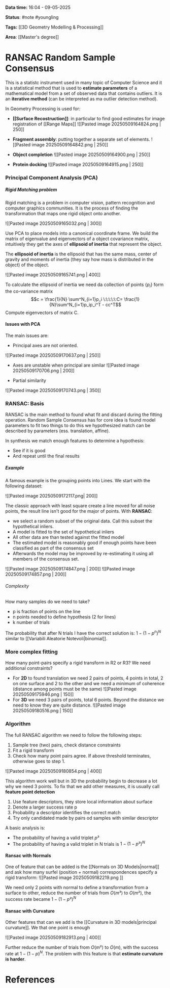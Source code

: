 **Data time:** 16:04 - 09-05-2025

**Status**: #note #youngling 

**Tags:** [[3D Geometry Modelling & Processing]]

**Area**: [[Master's degree]]
# RANSAC Random Sample Consensus

This is a statistc instrument used in many topic of Computer Science and it is a statistical method that is used to **estimate parameters** of a mathematical model from a set of observed data that contains outliers. It is an **iterative method** (can be interpreted as ma outlier detection method).

In Geometry Processing is used for:
- **[[Surface Recostruction]]**: in particular to find good estimates for image registration of [[Range Maps]]
![[Pasted image 20250509164824.png | 250]]

- **Fragment assembly**: putting together a separate set of elements.
![[Pasted image 20250509164842.png | 250]]

- **Object completion**
![[Pasted image 20250509164900.png | 250]]

- **Protein docking**
![[Pasted image 20250509164915.png | 250]]

### Principal Component Analysis (PCA) 
##### Rigid Matching problem
Rigid matching is a problem in computer vision, pattern recognition and computer graphics communities. It is the process of finding the transformation that maps one rigid object onto another. 

![[Pasted image 20250509165032.png | 300]]

Use PCA to place models into a canonical coordinate frame. We build the matrix of eigenvalue and eigenvectors of a object covariance matrix, intuitively they get the axes of **ellipsoid of inertia** that represent the object.

The **ellipsoid of inertia** is the ellipsoid that has the same mass, center of gravity and moments of inertia (they say how mass is distributed in the object) of the object.

![[Pasted image 20250509165741.png | 400]]

To calculate the ellipsoid of inertia we need da collection of points $\{p_i\}$ form the co-variance matrix
$$c = \frac{1}{N} \sum^N_{i=1}p_i \:\:\:\:\:C= \frac{1}{N}\sum^N_{i=1}p_ip_i^T - cc^T$$
Compute eigenvectors of matrix C.

#### Issues with PCA
The main issues are:
- Principal axes are not oriented.

![[Pasted image 20250509170637.png | 250]]

- Axes are unstable when principal are similar
![[Pasted image 20250509170706.png | 200]]

- Partial similarity

![[Pasted image 20250509170743.png | 350]]


### RANSAC: Basis
RANSAC is the main method to found what fit and discard during the fitting operation. Random Sample Consensus has for core idea is found model parameters to fit two things to do this we hypothesized match can be described by parameters (ess. translation, affine).

In synthesis we match enough features to determine a hypothesis:
- See if it is good
- And repeat until the final results

##### Example
A famous example is the grouping points into Lines. We start with the following dataset:

![[Pasted image 20250509172117.png| 200]]

The classic approach with least square create a line moved for all noise points, the result line isn't good for the major of points. With **RANSAC**:
- we select a random subset of the original data. Call this subset the hypothetical inliers.
- A model is fitted to the set of hypothetical inliers
- All other data are than tested against the fitted model
- The estimated model is reasonably good if enough points have been classified as part of the consensus set
- Afterwards the model may be improved by re-estimating it using all members of the consensus set.

![[Pasted image 20250509174847.png | 200]] ![[Pasted image 20250509174857.png | 200]]

###### Complexity
How many samples do we need to take? 
- p is fraction of points on the line
- n points needed to define hypothesis (2 for lines)
- k number of trials

The probability that after N trials I have the correct solution is: $1 - (1 - p^n)^N$ similar to [[Variabili Aleatorie Notevoli|binomial]].

### More complex fitting
How many point-pairs specify a rigid transform in R2 or R3? We need additional constraints? 

- For **2D** to found translation we need 2 pairs of points, 4 points in total, 2 on one surface and 2 to the other and we need a minimum of coherence (distance among points must be the same)
![[Pasted image 20250509175946.png | 150]]
- For **3D** we need 3 pairs of points, total 6 points. Beyond the distance we need to know they are quite distance.
![[Pasted image 20250509180516.png | 150]]

### Algorithm
The full RANSAC algorithm we need to follow the following steps:

1. Sample tree (two) pairs, check distance constraints 
2. Fit a rigid transform
3. Check how many point pairs agree. If above threshold terminates, otherwise goes to step 1.

![[Pasted image 20250509180854.png | 400]]

This algorithm work well but in 3D the probability begin to decrease a lot why we need 3 points. To fix that we add other measures, it is usually call **feature point detection**
1. Use feature descriptors, they store local information about surface 
2. Denote a larger success rate p
3. Probability a descriptor identifies the correct match
4. Try only candidated made by pairs od samples with similar descriptor 

A basic analysis is:
- The probability of having a valid triplet $p³$
- The probability of having a valid triplet in N trials is $1-(1 - p³)^N$

#### Ransac with Normals
One of feature that can be added is the [[Normals on 3D Models|normal]] and ask how many surfel (position + normal) correspondences specify a rigid transform:
![[Pasted image 20250509182219.png ]]

We need only 2 points with normal to define a transformation from a surface to other, reduce the number of trials from $O(m³)$ to $O(m²)$, the success rate became $1 - (1 - p²)^N$

#### Ransac with Curvature
Other features that can we add is the [[Curvature in 3D models|principal curvature]]. We that one point is enough

![[Pasted image 20250509182913.png | 400]]

Further reduce the number of trials from $O(m²)$ to $O(m)$, with the success rate at $1 -(1-p)^N$. The problem with this feature is that **estimate curvature is harder**.
# References